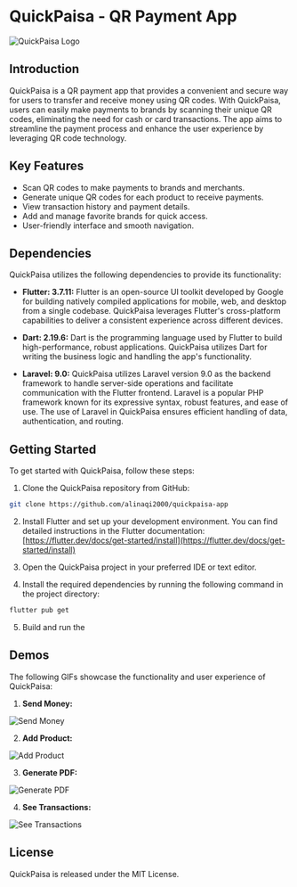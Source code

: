 # QuickPaisa - QR Payment App

![QuickPaisa Logo](https://i.postimg.cc/vHhyr6wD/quickpaisa-logo-with-name.png)

## Introduction

QuickPaisa is a QR payment app that provides a convenient and secure way for users to transfer and receive money using QR codes. With QuickPaisa, users can easily make payments to brands by scanning their unique QR codes, eliminating the need for cash or card transactions. The app aims to streamline the payment process and enhance the user experience by leveraging QR code technology.

## Key Features

- Scan QR codes to make payments to brands and merchants.
- Generate unique QR codes for each product to receive payments.
- View transaction history and payment details.
- Add and manage favorite brands for quick access.
- User-friendly interface and smooth navigation.

## Dependencies

QuickPaisa utilizes the following dependencies to provide its functionality:

- **Flutter: 3.7.11:** Flutter is an open-source UI toolkit developed by Google for building natively compiled applications for mobile, web, and desktop from a single codebase. QuickPaisa leverages Flutter's cross-platform capabilities to deliver a consistent experience across different devices.

- **Dart: 2.19.6:** Dart is the programming language used by Flutter to build high-performance, robust applications. QuickPaisa utilizes Dart for writing the business logic and handling the app's functionality.

- **Laravel: 9.0:** QuickPaisa utilizes Laravel version 9.0 as the backend framework to handle server-side operations and facilitate communication with the Flutter frontend. Laravel is a popular PHP framework known for its expressive syntax, robust features, and ease of use. The use of Laravel in QuickPaisa ensures efficient handling of data, authentication, and routing.

## Getting Started

To get started with QuickPaisa, follow these steps:

1. Clone the QuickPaisa repository from GitHub:
```bash
git clone https://github.com/alinaqi2000/quickpaisa-app
```

2. Install Flutter and set up your development environment. You can find detailed instructions in the Flutter documentation: [https://flutter.dev/docs/get-started/install](https://flutter.dev/docs/get-started/install)

3. Open the QuickPaisa project in your preferred IDE or text editor.

4. Install the required dependencies by running the following command in the project directory:
```bash
flutter pub get
```

5. Build and run the


## Demos

The following GIFs showcase the functionality and user experience of QuickPaisa:

1. **Send Money:**

![Send Money](https://i.postimg.cc/j5JwsfkM/send-money.gif)

2. **Add Product:**

![Add Product](https://i.postimg.cc/8PhrxLq4/add-product.gif)

3. **Generate PDF:**

![Generate PDF](https://i.postimg.cc/SRDDGWQy/generate-pdf.gif)

4. **See Transactions:**

![See Transactions](https://i.postimg.cc/C1Cvz3Wn/see-transactions.gif)

## License
QuickPaisa is released under the MIT License.